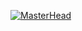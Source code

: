 [![MasterHead](https://i.pinimg.com/originals/7b/1b/b6/7b1bb67b642f2665a0709a26e57300e1.gif)](https://github.com/aflaviarv)
